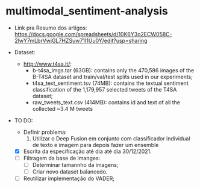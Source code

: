 # multimodal_sentiment-analysis
- Link pra Resumo dos artigos: https://docs.google.com/spreadsheets/d/10K6Y3o2ECW058C-2lwY7mLbrVwjGL7HZSuw71I1Uu0Y/edit?usp=sharing
- Dataset:
  - http://www.t4sa.it/:
      - b-t4sa_imgs.tar (63GB): contains only the 470,586 images of the B-T4SA dataset and train/val/test splits used in our experiments;
      - t4sa_text_sentiment.tsv (74MB): contains the textual sentiment classification of the 1,179,957 selected tweets of the T4SA dataset;
      - raw_tweets_text.csv (414MB): contains id and text of all the collected ~3.4 M tweets
     
- TO DO:
  - Definir problema:
      1. Utilizar o Deep Fusion em conjunto com classificador individual de texto e imagem para depois fazer um ensemble
  - [x] Escrita da especificação até dia até dia 30/12/2021.
  - [ ] Filtragem da base de imanges:
    - [ ] Determinar tamannho da imagens;
    - [ ] Criar novo dataset balancedo.
  - [ ] Reutilizar implementação do VADER;
